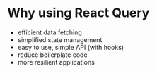 <!-- .slide: class="with-code" -->

# Why using React Query

- efficient data fetching
- simplified state management
- easy to use, simple API (with hooks)
- reduce boilerplate code
- more resilient applications
